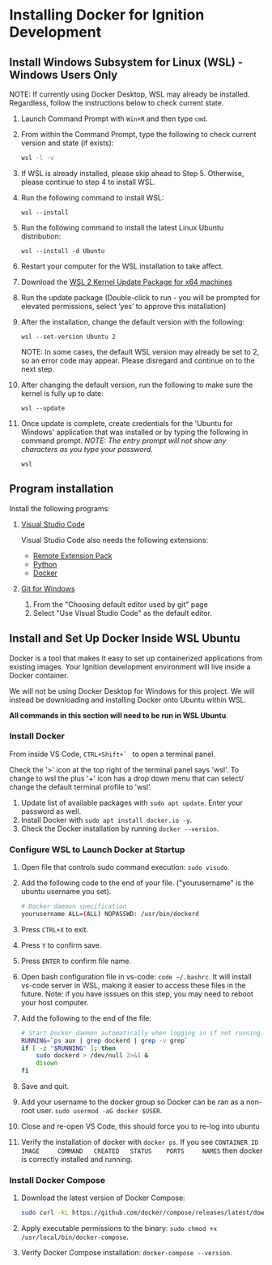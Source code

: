 # Installing Docker for Ignition Development

## Install Windows Subsystem for Linux (WSL) - Windows Users Only

NOTE: If currently using Docker Desktop, WSL may already be installed. Regardless, follow the instructions below to check current state.

1. Launch Command Prompt with `Win+R` and then type `cmd`.
2. From within the Command Prompt, type the following to check current version and state (if exists):

    ```bash
    wsl -l -v
    ```

3. If WSL is already installed, please skip ahead to Step 5. Otherwise, please continue to step 4 to install WSL.
4. Run the following command to install WSL: 
    ```
    wsl --install
    ```
5. Run the following command to install the latest Linux Ubuntu distribution: 
    ```
    wsl --install -d Ubuntu
    ```
6. Restart your computer for the WSL installation to take affect.
7. Download the [WSL 2 Kernel Update Package for x64 machines](https://wslstorestorage.blob.core.windows.net/wslblob/wsl_update_x64.msi)
8. Run the update package (Double-click to run - you will be prompted for elevated permissions, select ‘yes’ to approve this installation)
9. After the installation, change the default version with the following:
    ```
    wsl --set-version Ubuntu 2
    ```
    NOTE: In some cases, the default WSL version may already be set to 2, so an error code may appear. Please disregard and continue on to the next step.

10. After changing the default version, run the following to make sure the kernel is fully up to date:
    ```
    wsl --update
    ```
11. Once update is complete, create credentials for the 'Ubuntu for Windows' application that was installed or by typing the following in command prompt. *NOTE: The entry prompt will not show any characters as you type your password.*
    ```
    wsl
    ```

## Program installation

Install the following programs:

1. [Visual Studio Code](https://code.visualstudio.com/Download)

    Visual Studio Code also needs the following extensions:

   - [Remote Extension Pack](https://marketplace.visualstudio.com/items?itemName=ms-vscode-remote.vscode-remote-extensionpack)
   - [Python](https://marketplace.visualstudio.com/items?itemName=ms-python.python)
   - [Docker](https://marketplace.visualstudio.com/items?itemName=ms-azuretools.vscode-docker)

2. [Git for Windows](https://gitforwindows.org/)
   1. From the "Choosing default editor used by git" page
   2. Select "Use Visual Studio Code" as the default editor.

## Install and Set Up Docker Inside WSL Ubuntu

Docker is a tool that makes it easy to set up containerized applications from existing images. Your Ignition development environment will live inside a Docker container.

We will not be using Docker Desktop for Windows for this project. We will instead be downloading and installing Docker onto Ubuntu within WSL.

**All commands in this section will need to be run in WSL Ubuntu**.

### Install Docker

From inside VS Code, ``CTRL+Shift+` `` to open a terminal panel.

 Check the '>' icon at the top right of the terminal panel says 'wsl'. To change to wsl the plus '+' icon has a drop down menu that can select/ change the default terminal profile to 'wsl'.

1. Update list of available packages with `sudo apt update`. Enter your password as well.
2. Install Docker with `sudo apt install docker.io -y`.
3. Check the Docker installation by running `docker --version`.

### Configure WSL to Launch Docker at Startup

1. Open file that controls sudo command execution: `sudo visudo`.
2. Add the following code to the end of your file. ("yourusername" is the ubuntu username you set).

    ```bash
    # Docker daemon specification
    yourusername ALL=(ALL) NOPASSWD: /usr/bin/dockerd
    ```

3. Press `CTRL+X` to exit.
4. Press `Y` to confirm save.
5. Press `ENTER` to confirm file name.
6. Open bash configuration file in vs-code: `code ~/.bashrc`. It will install vs-code server in WSL, making it easier to access these files in the future. Note: if you have isssues on this step, you may need to reboot your host computer.
7. Add the following to the end of the file:

    ```bash
    # Start Docker daemon automatically when logging in if not running.
    RUNNING=`ps aux | grep dockerd | grep -v grep`
    if [ -z "$RUNNING" ]; then
        sudo dockerd > /dev/null 2>&1 &
        disown
    fi
    ```

8. Save and quit.
9. Add your username to the docker group so Docker can be ran as a non-root user. `sudo usermod -aG docker $USER`.
10. Close and re-open VS Code, this should force you to re-log into ubuntu
11. Verify the installation of docker with `docker ps`. If you see `CONTAINER ID   IMAGE     COMMAND   CREATED   STATUS    PORTS     NAMES` then docker is correctly installed and running.

### Install Docker Compose

1. Download the latest version of Docker Compose:

    ```bash
    sudo curl -kL https://github.com/docker/compose/releases/latest/download/docker-compose-linux-x86_64 -o /usr/local/bin/docker-compose
    ```

2. Apply executable permissions to the binary: `sudo chmod +x /usr/local/bin/docker-compose`.
3. Verify Docker Compose installation: `docker-compose --version`.